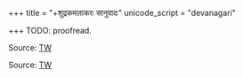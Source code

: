 +++
title = "+शुद्रकमलाकरः सानुवादः"
unicode_script = "devanagari"

+++
TODO: proofread.

Source: [TW](https://archive.org/details/sudra-kamalakara-sudra-dharma-tattva-prakasa-with-marathi-translation-1915-nsp/Sudra%20Kamalakara%20%28Sudra%20Dharma%20Tattva%20Prakasa%29%20with%20Marathi%20Translation%201910%20%28NSP%29/)


Source: [TW](https://archive.org/details/Shudrakamalakara/Shudrakamalakara-1/page/n17/mode/2up)
